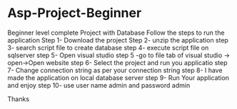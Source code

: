 # Asp-Project-Beginner
Beginner level complete Project with Database 
Follow the steps to run the application
Step 1- Download the project
Step 2- unzip the application
step 3- search script file to create database
step 4- execute script file on sqlserver 
step 5- Open visual studio 
step 5 -go to file tab of visual studio -> open->Open website
step 6- Select the project and run you applicatio
step 7- Change connection string as per your connection string
step 8- I have made the application on local database server 
step 9- Run Your application and enjoy
step 10- use user name admin and password admin

Thanks
